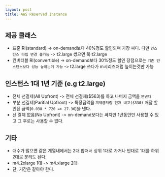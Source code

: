 ```yaml
---
layout: post
title: AWS Reserved Instance
---
```


## 제공 클래스
- 표준 RI(standard) -> on-demand보다 40%정도 할인되며 가장 싸다. 다만 `인스턴스 타입 변경 불가능` -> t2.large 썼으면 쭉 t2.large
- 컨버터블 RI(convertible) -> on-demand보다 30%정도 할인 장점으로는 `기존 인스턴스보다 성능 높이는거 가능` -> t2.large 쓰다가 m시리즈처럼 높이는것만 가능

## 인스턴스 1대 1년 기준 (e.g t2.large)
- 전체 선결제(All Upfront) -> 전체 선결제($563)를 하고 나머지 금액을 `안낸다`
- 부분 선결제(Paritial Upfront) -> 특정금액을 `계약금처럼 먼저 내고($330)` 매달 할인된 금액(`0.038 * 720 => 27.36`)을 낸다.
- 선 결제 없음(No Upfront) -> on-demand보다는 싸지만 1년동안만 사용할 수 있고 그 후로는 사용할 수 없다.

## 기타
- 대수가 많으면 같은 계열내에서는 2대 합쳐서 상위 1대로 가거나 반대로 1대를 하위 2대로 분리도 된다.
- m4.2xlarge 1대 -> m4.xlarge 2대
- 단, 기간은 같아야 한다.